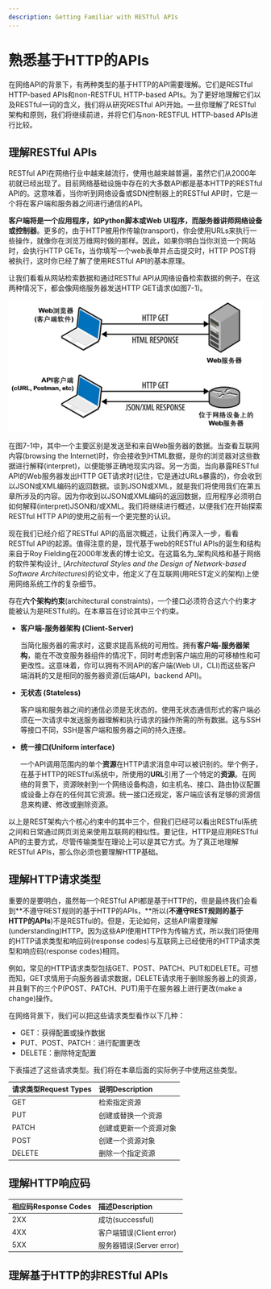 ```yaml
---
description: Getting Familiar with RESTful APIs
---
```


# 熟悉基于HTTP的APIs

在网络API的背景下，有两种类型的基于HTTP的API需要理解。它们是RESTful HTTP-based APIs和non-RESTFUL HTTP-based APIs。为了更好地理解它们以及RESTful一词的含义，我们将从研究RESTful API开始。一旦你理解了RESTful架构和原则，我们将继续前进，并将它们与non-RESTFUL HTTP-based APIs进行比较。

## 理解RESTful APIs

RESTful API在网络行业中越来越流行，使用也越来越普遍，虽然它们从2000年初就已经出现了。目前网络基础设施中存在的大多数API都是基本HTTP的RESTful API的。这意味着，当你听到网络设备或SDN控制器上的RESTful API时，它是一个将在客户端和服务器之间进行通信的API。

**客户端将是一个应用程序，如Python脚本或Web UI程序，而服务器讲师网络设备或控制器**。更多的，由于HTTP被用作传输\(transport\)，你会使用URLs来执行一些操作，就像你在浏览万维网时做的那样。因此，如果你明白当你浏览一个网站时，会执行HTTP GETs，当你填写一个web表单并点击提交时，HTTP POST将被执行，这时你已经了解了使用RESTful API的基本原理。

让我们看看从网站检索数据和通过RESTful API从网络设备检索数据的例子。在这两种情况下，都会像网络服务器发送HTTP GET请求\(如图7-1\)。

![&#x56FE;7-1 &#x89C2;&#x5BDF;HTTP GET&#x54CD;&#x5E94;&#x6765;&#x7406;&#x89E3;REST](../../../.gitbook/assets/image%20%281%29.png)

在图7-1中，其中一个主要区别是发送至和来自Web服务器的数据。当查看互联网内容\(browsing the Internet\)时，你会接收到HTML数据，是你的浏览器对这些数据进行解释\(interpret\)，以便能够正确地现实内容。另一方面，当向暴露RESTful API的Web服务器发出HTTP GET请求时\(记住，它是通过URLs暴露的\)，你会收到以JSON或XML编码的返回数据。谈到JSON或XML，就是我们将使用我们在第五章所涉及的内容。因为你收到以JSON或XML编码的返回数据，应用程序必须明白如何解释\(interpret\)JSON和/或XML。我们将继续进行概述，以便我们在开始探索RESTful HTTP API的使用之前有一个更完整的认识。

现在我们已经介绍了RESTful API的高层次概述，让我们再深入一步，看看RESTful API的起源。值得注意的是，现代基于web的RESTful APIs的诞生和结构来自于Roy Fielding在2000年发表的博士论文。在这篇名为_架构风格和基于网络的软件架构设计_ \(_Architectural Styles and the Design of Network-based Software Architectures_\)的论文中，他定义了在互联网\(用REST定义的架构\)上使用网络系统工作的复杂细节。

存在**六个架构约束**\(architectural constraints\)，一个接口必须符合这六个约束才能被认为是RESTful的。在本章旨在讨论其中三个约束。

* **客户端-服务器架构 \(Client-Server\)**

  当简化服务器的需求时，这要求提高系统的可用性。拥有**客户端-服务器架构**，能在不改变服务器组件的情况下，同时考虑到客户端应用的可移植性和可更改性。这意味着，你可以拥有不同API的客户端\(Web UI，CLI\)而这些客户端消耗的又是相同的服务器资源\(后端API，backend API\)。

* **无状态 \(Stateless\)**

  客户端和服务器之间的通信必须是无状态的。使用无状态通信形式的客户端必须在一次请求中发送服务器理解和执行请求的操作所需的所有数据。这与SSH等接口不同，SSH是客户端和服务器之间的持久连接。

* **统一接口\(Uniform interface\)**

  一个API调用范围内的单个**资源**在HTTP请求消息中可以被识别的。举个例子，在基于HTTP的RESTful系统中，所使用的**URL**引用了一个特定的**资源**。在网络的背景下，资源映射到一个网络设备构造，如主机名、接口、路由协议配置或设备上存在的任何其它资源。统一接口还规定，客户端应该有足够的资源信息来构建、修改或删除资源。

以上是REST架构六个核心约束中的其中三个，但我们已经可以看出RESTful系统之间和日常通过网页浏览来使用互联网的相似性。要记住，HTTP是应用RESTful API的主要方式，尽管传输类型在理论上可以是其它方式。为了真正地理解RESTful APIs，那么你必须也要理解HTTP基础。

## 理解HTTP请求类型

重要的是要明白，虽然每一个RESTful API都是基于HTTP的，但是最终我们会看到\*\*不遵守REST规则的基于HTTP的APIs，\*\*所以\(**不遵守REST规则的基于HTTP的APIs**\)不是RESTful的。但是，无论如何，这些API需要理解\(understanding\)HTTP。因为这些API使用HTTP作为传输方式，所以我们将使用的HTTP请求类型和响应码\(response codes\)与互联网上已经使用的HTTP请求类型和响应码\(response codes\)相同。

例如，常见的HTTP请求类型包括GET、POST、PATCH、PUT和DELETE。可想而知，GET求情用于向服务器请求数据，DELETE请求用于删除服务器上的资源，并且剩下的三个P\(POST、PATCH、PUT\)用于在服务器上进行更改\(make a change\)操作。

在网络背景下，我们可以把这些请求类型看作以下几种：

* GET：获得配置或操作数据
* PUT、POST、PATCH：进行配置更改
* DELETE：删除特定配置

下表描述了这些请求类型。我们将在本章后面的实际例子中使用这些类型。

| 请求类型Request Types | 说明Description |
| :--- | :--- |
| GET | 检索指定资源 |
| PUT | 创建或替换一个资源 |
| PATCH | 创建或更新一个资源对象 |
| POST | 创建一个资源对象 |
| DELETE | 删除一个指定资源 |



## 理解HTTP响应码



| 相应码Response Codes | 描述Description |
| :--- | :--- |
| 2XX | 成功\(successful\) |
| 4XX | 客户端错误\(Client error\) |
| 5XX | 服务器错误\(Server error\) |



## 理解基于HTTP的非RESTful APIs















